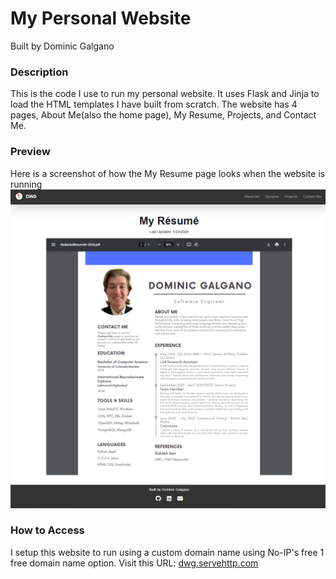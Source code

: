 # My Personal Website
Built by Dominic Galgano

### Description
This is the code I use to run my personal website. It uses Flask and Jinja to load the HTML templates I have built from scratch. The website has 4 pages, About Me(also the home page),
My Resume, Projects, and Contact Me. 

### Preview
Here is a screenshot of how the My Resume page looks when the website is running
![DWGPreview.png](./DWGPreview.png)

### How to Access
I setup this website to run using a custom domain name using No-IP's free 1 free domain name
option. Visit this URL: [dwg.servehttp.com](http://dwg.servehttp.com)
